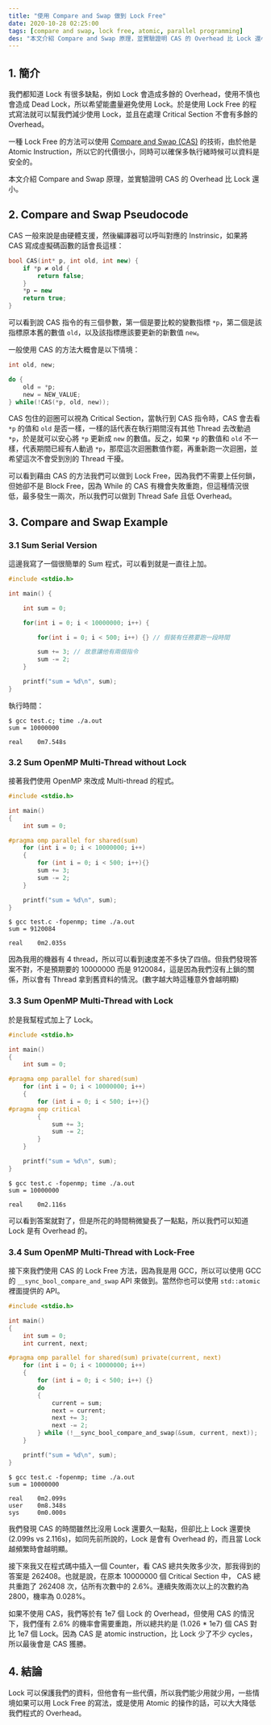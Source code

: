 ```yaml
---
title: "使用 Compare and Swap 做到 Lock Free"
date: 2020-10-28 02:25:00
tags: [compare and swap, lock free, atomic, parallel programming]
des: "本文介紹 Compare and Swap 原理，並實驗證明 CAS 的 Overhead 比 Lock 還小。"
---
```


## 1. 簡介

我們都知道 Lock 有很多缺點，例如 Lock 會造成多餘的 Overhead，使用不慎也會造成 Dead Lock，所以希望能盡量避免使用 Lock。於是使用 Lock Free 的程式寫法就可以幫我們減少使用 Lock，並且在處理 Critical Section 不會有多餘的 Overhead。

一種 Lock Free 的方法可以使用 [Compare and Swap (CAS)](https://en.wikipedia.org/wiki/Compare-and-swap) 的技術，由於他是 Atomic Instruction，所以它的代價很小，同時可以確保多執行緒時候可以資料是安全的。

本文介紹 Compare and Swap 原理，並實驗證明 CAS 的 Overhead 比 Lock 還小。

## 2. Compare and Swap Pseudocode

CAS 一般來說是由硬體支援，然後編譯器可以呼叫對應的 Instrinsic，如果將 CAS 寫成虛擬碼函數的話會長這樣：

```c++
bool CAS(int* p, int old, int new) {
    if *p ≠ old {
        return false;
    }
    *p ← new
    return true;
}
```

可以看到說 CAS 指令的有三個參數，第一個是要比較的變數指標 `*p`，第二個是該指標原本舊的數值 `old`，以及該指標應該要更新的新數值 `new`。

一般使用 CAS 的方法大概會是以下情境：

```c
int old, new;

do {
    old = *p;
    new = NEW_VALUE;
} while(!CAS(*p, old, new));
```

CAS 包住的迴圈可以視為 Critical Section，當執行到 CAS 指令時，CAS 會去看 `*p` 的值和 `old` 是否一樣，一樣的話代表在執行期間沒有其他 Thread 去改動過 `*p`，於是就可以安心將 `*p` 更新成 `new` 的數值。反之，如果 `*p` 的數值和 `old` 不一樣，代表期間已經有人動過 `*p`，那麼這次迴圈數值作罷，再重新跑一次迴圈，並希望這次不會受到別的 Thread 干擾。

可以看到藉由 CAS 的方法我們可以做到 Lock Free，因為我們不需要上任何鎖，但她卻不是 Block Free，因為 While 的 CAS 有機會失敗重跑，但這種情況很低，最多發生一兩次，所以我們可以做到 Thread Safe 且低 Overhead。

## 3. Compare and Swap Example

### 3.1 Sum Serial Version

這邊我寫了一個很簡單的 Sum 程式，可以看到就是一直往上加。

```c
#include <stdio.h>

int main() {

    int sum = 0;

    for(int i = 0; i < 10000000; i++) {

        for(int i = 0; i < 500; i++) {} // 假裝有任務要跑一段時間

        sum += 3; // 故意讓他有兩個指令
        sum -= 2;
    }

    printf("sum = %d\n", sum);
}
```

執行時間：

```log
$ gcc test.c; time ./a.out
sum = 10000000

real    0m7.548s
```

### 3.2 Sum OpenMP Multi-Thread without Lock

接著我們使用 OpenMP 來改成 Multi-thread 的程式。

```c
#include <stdio.h>

int main()
{
    int sum = 0;

#pragma omp parallel for shared(sum)
    for (int i = 0; i < 10000000; i++)
    {
        for (int i = 0; i < 500; i++){}
        sum += 3;
        sum -= 2;
    }

    printf("sum = %d\n", sum);
}
```

```shell
$ gcc test.c -fopenmp; time ./a.out
sum = 9120084

real    0m2.035s
```

因為我用的機器有 4 thread，所以可以看到速度差不多快了四倍。但我們發現答案不對，不是預期要的 10000000 而是 9120084，這是因為我們沒有上鎖的關係，所以會有 Thread 拿到舊資料的情況。(數字越大時這種意外會越明顯)


### 3.3 Sum OpenMP Multi-Thread with Lock

於是我幫程式加上了 Lock。

```c
#include <stdio.h>

int main()
{
    int sum = 0;

#pragma omp parallel for shared(sum)
    for (int i = 0; i < 10000000; i++)
    {
        for (int i = 0; i < 500; i++){}
#pragma omp critical
        {
            sum += 3;
            sum -= 2;
        }
    }

    printf("sum = %d\n", sum);
}
```

```shell
$ gcc test.c -fopenmp; time ./a.out
sum = 10000000

real    0m2.116s
```

可以看到答案就對了，但是所花的時間稍微變長了一點點，所以我們可以知道 Lock 是有 Overhead 的。

### 3.4 Sum OpenMP Multi-Thread with Lock-Free

接下來我們使用 CAS 的 Lock Free 方法，因為我是用 GCC，所以可以使用 GCC 的 `__sync_bool_compare_and_swap` API 來做到。當然你也可以使用 `std::atomic` 裡面提供的 API。

```c
#include <stdio.h>

int main()
{
    int sum = 0;
    int current, next;

#pragma omp parallel for shared(sum) private(current, next)
    for (int i = 0; i < 10000000; i++)
    {
        for (int i = 0; i < 500; i++) {}
        do
        {
            current = sum;
            next = current;
            next += 3;
            next -= 2;
        } while (!__sync_bool_compare_and_swap(&sum, current, next));
    }

    printf("sum = %d\n", sum);
}
```

```shell
$ gcc test.c -fopenmp; time ./a.out
sum = 10000000

real    0m2.099s
user    0m8.348s
sys     0m0.000s
```

我們發現 CAS 的時間雖然比沒用 Lock 還要久一點點，但卻比上 Lock 還要快 (2.099s vs 2.116s)，如同先前所說的，Lock 是會有 Overhead 的，而且當 Lock 越頻繁時會越明顯。

接下來我又在程式碼中插入一個 Counter，看 CAS 總共失敗多少次，那我得到的答案是 262408。也就是說，在原本 10000000 個 Critical Section 中，
CAS 總共重跑了 262408 次，佔所有次數中的 2.6%。連續失敗兩次以上的次數約為 2800，機率為 0.028%。

如果不使用 CAS，我們等於有 1e7 個 Lock 的 Overhead，但使用 CAS 的情況下，我們僅有 2.6% 的機率會需要重跑，所以總共約是 (1.026 * 1e7) 個 CAS 對比 1e7 個 Lock。因為 CAS 是 atomic instruction，比 Lock 少了不少 cycles，所以最後會是 CAS 獲勝。

## 4. 結論

Lock 可以保護我們的資料，但他會有一些代價，所以我們能少用就少用，一些情境如果可以用 Lock Free 的寫法，或是使用 Atomic 的操作的話，可以大大降低我們程式的 Overhead。
